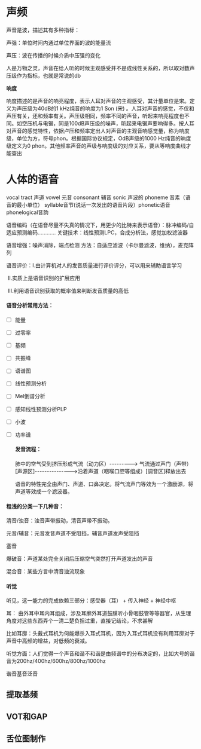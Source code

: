 # 声频

声音是波，描述其有多种指标：

声强：单位时间内通过单位界面的波的能量流 

声压：波在传播的时候介质中压强的变化

人是万物之灵，声音在给人听的时候主观感受并不是成线性关系的，所以取对数声压级作为指标，也就是常说的db

 **响度**

响度描述的是声音的响亮程度，表示人耳对声音的主观感受，其计量单位是宋。定义为声压级为40dB的1 kHz纯音的响度为1 Son (宋) 。人耳对声音的感觉，不仅和声压有关，还和频率有关。声压级相同，频率不同的声音，听起来响亮程度也不同。如空压机与电锯，同是100dB声压级的噪声，昕起来电锯声要响得多。按人耳对声音的感觉特性，依据卢压和频率定出人对声音的主观音响感觉量，称为响度级，单位为方，符号phon。根据国际协议规定，OdB声级的1000 Hz纯音的晌度级定义为0 phon。其他频率声音的声级与响度级的对应关系，要从等响度曲线才能查出





# 人体的语音

vocal tract 声道 vowel 元音 consonant 辅音 sonic 声波的 phoneme 音素（语音的最小单位） syllable音节(说话一次发出的语音片段）phonetic语音  phonelogical音韵

语音编码（在语音尽量不失真的情况下，用更少的比特来表示语音）：脉冲编码/自适应预测编码............ 关键技术：线性预测LPC，合成分析法，感觉加权滤波器

语音增强：噪声消除，端点检测   方法：自适应滤波（卡尔曼滤波，维纳），麦克阵列

语音评价：I.由计算机对人的发音质量进行评价评分，可以用来辅助语言学习

​					II.实质上是语音识别的扩展应用

​					III.利用语音识别获取的概率值来判断发音质量的高低

#### 语音分析常用方法：

- [ ] 能量

- [ ]  过零率

- [ ]  基频

- [ ]  共振峰

- [ ]  语谱图

- [ ] 线性预测分析

- [ ] Mel倒谱分析

- [ ] 感知线性预测分析PLP

- [ ]  小波

- [ ] 功率谱

  ####  发音流程：

  肺中的空气受到挤压形成气流（动力区）--------->  气流通过声门（声带）[声源区]--------------->沿着声道（咽喉口腔等组成）[调音区]释放出去 

  语音的特性完全由声门、声道、口鼻决定。将气流声门等效为一个激励源，将声道等效成一个滤波器。

#### 粗浅的分类一下几种音：

清音/浊音：浊音声带振动，清音声带不振动。  

 元音/辅音：元音发音声道不受阻挡，辅音声道发声受阻挡

塞音

爆破音：声道某处完全关闭后压缩空气突然打开声道发出的声音

混合音：某些方言中清音浊流现象

#### 听觉

听见，这一能力的完成依赖三部分：感受器（耳）    +    传入神经   +   神经中枢

耳： 由外耳中耳内耳组成，涉及耳廓外耳道鼓膜听小骨咽鼓管等等器官，从生理角度对这些东西弄个一清二楚负担过重，直接记结论，不求甚解

​			比如耳廓：头戴式耳机为何能爆杀入耳式耳机，因为入耳式耳机没有利用耳廓对于声音中高频的增益，对低频的衰减。

​			听觉方面：人们觉得一个声音和谐不和谐是由频谱中的分布决定的，比如大号的谐音为200hz/400hz/600hz/800hz/1000hz

谐音基音泛音



## 提取基频 

##   VOT和GAP

## 舌位图制作

